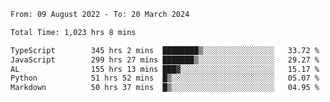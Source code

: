 
<!--START_SECTION:waka-->

```txt
From: 09 August 2022 - To: 20 March 2024

Total Time: 1,023 hrs 8 mins

TypeScript        345 hrs 2 mins  ████████▒░░░░░░░░░░░░░░░░   33.72 %
JavaScript        299 hrs 27 mins ███████▒░░░░░░░░░░░░░░░░░   29.27 %
AL                155 hrs 13 mins ███▓░░░░░░░░░░░░░░░░░░░░░   15.17 %
Python            51 hrs 52 mins  █▒░░░░░░░░░░░░░░░░░░░░░░░   05.07 %
Markdown          50 hrs 37 mins  █▒░░░░░░░░░░░░░░░░░░░░░░░   04.95 %
```

<!--END_SECTION:waka-->











